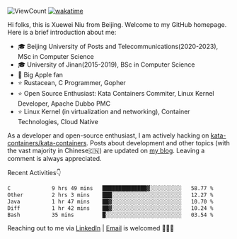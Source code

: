 ![ViewCount](https://views.whatilearened.today/views/github/<justxuewei>/<justxuewei>.svg) [![wakatime](https://wakatime.com/badge/user/018eae19-2c35-4919-be43-56bc26b446d9.svg)](https://wakatime.com/@018eae19-2c35-4919-be43-56bc26b446d9)

Hi folks, this is Xuewei Niu from Beijing. Welcome to my GitHub homepage. Here is a brief introduction about me:

- 🎓 Beijing University of Posts and Telecommunications(2020-2023), MSc in Computer Science
- 🎓 University of Jinan(2015-2019), BSc in Computer Science
- 📱 Big Apple fan
- ⭐️ Rustacean, C Programmer, Gopher
- ⭐️ Open Source Enthusiast: Kata Containers Commiter, Linux Kernel Developer, Apache Dubbo PMC
- ⭐ Linux Kernel (in virtualization and networking), Container Technologies, Cloud Native

As a developer and open-source enthusiast, I am actively hacking on [kata-containers/kata-containers](https://github.com/kata-containers/kata-containers). Posts about development and other topics (with the vast majority in Chinese🇨🇳) are updated on [my blog](https://nxw.name). Leaving a comment is always appreciated.

Recent Activities👇

<!--START_SECTION:waka-->

```txt
C             9 hrs 49 mins   ██████████████▓░░░░░░░░░░   58.77 %
Other         2 hrs 3 mins    ███░░░░░░░░░░░░░░░░░░░░░░   12.27 %
Java          1 hr 47 mins    ██▓░░░░░░░░░░░░░░░░░░░░░░   10.70 %
Diff          1 hr 42 mins    ██▓░░░░░░░░░░░░░░░░░░░░░░   10.24 %
Bash          35 mins         █░░░░░░░░░░░░░░░░░░░░░░░░   03.54 %
```

<!--END_SECTION:waka-->

Reaching out to me via [LinkedIn](https://www.linkedin.com/in/justxuewei) | [Email](mailto:justxuewei@apache.org) is welcomed 🤟🤟🤟
